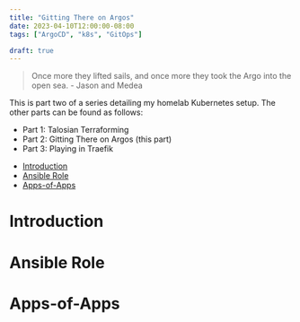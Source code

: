 ```yaml
---
title: "Gitting There on Argos"
date: 2023-04-10T12:00:00-08:00
tags: ["ArgoCD", "k8s", "GitOps"]

draft: true
---
```


> Once more they lifted sails, and once more they took the Argo into the open
> sea. - Jason and Medea

<!--more-->

This is part two of a series detailing my homelab Kubernetes setup.
The other parts can be found as follows:

  - Part 1: Talosian Terraforming
  - Part 2: Gitting There on Argos (this part)
  - Part 3: Playing in Traefik

<!-- START doctoc generated TOC please keep comment here to allow auto update -->
<!-- DON'T EDIT THIS SECTION, INSTEAD RE-RUN doctoc TO UPDATE -->

- [Introduction](#introduction)
- [Ansible Role](#ansible-role)
- [Apps-of-Apps](#apps-of-apps)

<!-- END doctoc generated TOC please keep comment here to allow auto update -->

# Introduction

# Ansible Role

# Apps-of-Apps
